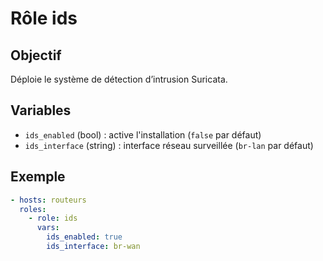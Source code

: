 # Rôle ids

## Objectif
Déploie le système de détection d’intrusion Suricata.

## Variables
- `ids_enabled` (bool) : active l'installation (`false` par défaut)
- `ids_interface` (string) : interface réseau surveillée (`br-lan` par défaut)

## Exemple
```yaml
- hosts: routeurs
  roles:
    - role: ids
      vars:
        ids_enabled: true
        ids_interface: br-wan
```

